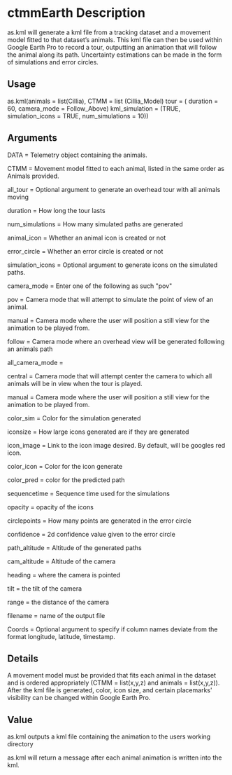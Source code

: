 # ctmmEarth Description

as.kml will generate a kml file from a tracking dataset and a movement model fitted to that dataset’s animals. This kml file can then be used within Google Earth Pro to record a tour, outputting an animation that will follow the animal along its path. Uncertainty estimations can be made in the form of simulations and error circles.

## Usage
as.kml(animals = list(Cillia), 
       CTMM = list (Cillia_Model)
       tour = ( duration = 60,
       camera_mode = Follow_Above)
       kml_simulation = (TRUE, 
       simulation_icons = TRUE,
       num_simulations = 10))
## Arguments
DATA = Telemetry object containing the animals.

CTMM = Movement model fitted to each animal, listed in the same order as Animals provided.

all_tour = Optional argument to generate an overhead tour with all animals moving

duration = How long the tour lasts

num_simulations = How many simulated paths are generated

animal_icon = Whether an animal icon is created or not

error_circle = Whether an error circle is created or not

simulation_icons = Optional argument to generate icons on the simulated paths.

camera_mode = Enter one of the following as such "pov"

 pov = Camera mode that will attempt to simulate the point of view of an animal.

 manual = Camera mode where the user will position a still view for the animation to be played from.

 follow = Camera mode where an overhead view will be generated following an animals path

all_camera_mode = 

 central = Camera mode that will attempt center the camera to which all animals will be in view when the tour is played.

 manual = Camera mode where the user will position a still view for the animation to be played from.       

color_sim = Color for the simulation generated

iconsize = How large icons generated are if they are generated

icon_image = Link to the icon image desired. By default, will be googles red icon.

color_icon = Color for the icon generate

color_pred = color for the predicted path

sequencetime = Sequence time used for the simulations

opacity = opacity of the icons

circlepoints = How many points are generated in the error circle

confidence = 2d confidence value given to the error circle

path_altitude = Altitude of the generated paths

cam_altitude = Altitude of the camera

heading = where the camera is pointed

tilt = the tilt of the camera

range = the distance of the camera

filename = name of the output file

Coords = Optional argument to specify if column names deviate from the format longitude, latitude, timestamp.

## Details

A movement model must be provided that fits each animal in the dataset and is ordered appropriately (CTMM = list(x,y,z) and animals = list(x,y,z)). After the kml file is generated, color, icon size, and certain placemarks' visibility can be changed within Google Earth Pro.

## Value

as.kml outputs a kml file containing the animation to the users working directory

as.kml will return a message after each animal animation is written into the kml.


